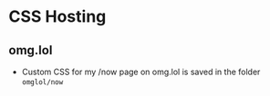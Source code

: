 # CSS Hosting

## omg.lol

- Custom CSS for my /now page on omg.lol is saved in the folder `omglol/now`